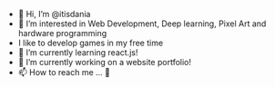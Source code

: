 - 👋 Hi, I’m @itisdania
- 👀 I’m interested in Web Development, Deep learning, Pixel Art and hardware programming 
-  I like to develop games in my free time
- 🌱 I’m currently learning react.js!
- 💞️ I’m currently working on a website portfolio!
- 📫 How to reach me ...
:beer:
<!---
itisdania/itisdania is a ✨ special ✨ repository because its `README.md` (this file) appears on your GitHub profile.
You can click the Preview link to take a look at your changes.
--->
